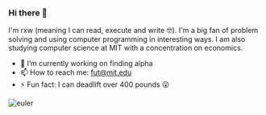 ### Hi there 👋

I'm rxw (meaning I can read, execute and write 🤓). I'm a big fan of problem solving and using computer programming in interesting ways. I am also studying computer science at MIT with a concentration on economics.

- 🔭 I’m currently working on finding alpha
- 📫 How to reach me: fut@mit.edu
- ⚡ Fun fact: I can deadlift over 400 pounds 😮

![euler](https://projecteuler.net/profile/rxw.png)
